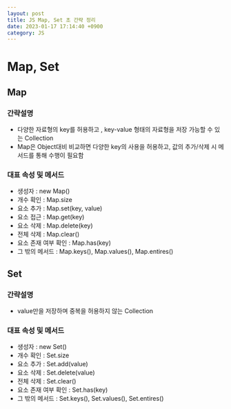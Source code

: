 ```yaml
---
layout: post
title: JS Map, Set 초 간략 정리
date: 2023-01-17 17:14:40 +0900
category: JS
---
```


# Map, Set

## Map

### **간략설명**

* 다양한 자료형의 key를 허용하고 , key-value 형태의 자료형을 저장 가능할 수 있는 Collection
* Map은 Object대비 비교하면 다양한 key의 사용을 허용하고, 값의 추가/삭제 시 메서드를 통해 수행이 필요함


### **대표 속성 및 메서드**
  * 생성자 : new Map()
  * 개수 확인 : Map.size
  * 요소 추가 : Map.set(key, value)
  * 요소 접근 : Map.get(key)
  * 요소 삭제 : Map.delete(key)
  * 전체 삭제 : Map.clear()
  * 요소 존재 여부 확인 : Map.has(key)
  * 그 밖의 메서드 : Map.keys(), Map.values(), Map.entires()

## Set

### **간략설명**

* value만을 저장하며 중복을 허용하지 않는 Collection

### **대표 속성 및 메서드**
  * 생성자 : new Set()
  * 개수 확인 : Set.size
  * 요소 추가 : Set.add(value)
  * 요소 삭제 : Set.delete(value)
  * 전체 삭제 : Set.clear()
  * 요소 존재 여부 확인 : Set.has(key)
  * 그 밖의 메서드 : Set.keys(), Set.values(), Set.entires()



